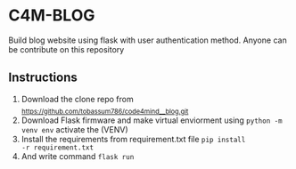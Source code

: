 # C4M-BLOG
Build blog website using flask with user authentication method. Anyone can be contribute on this repository

## Instructions
1. Download the clone repo from <sub>https://github.com/tobassum786/code4mind__blog.git</sub>
2. Download Flask firmware and make virtual enviorment using <code>python -m venv env</code> activate the (VENV) 
3. Install the requirements from requirement.txt file <code>pip install -r requirement.txt</code>
4. And write command <code>flask run</code>




